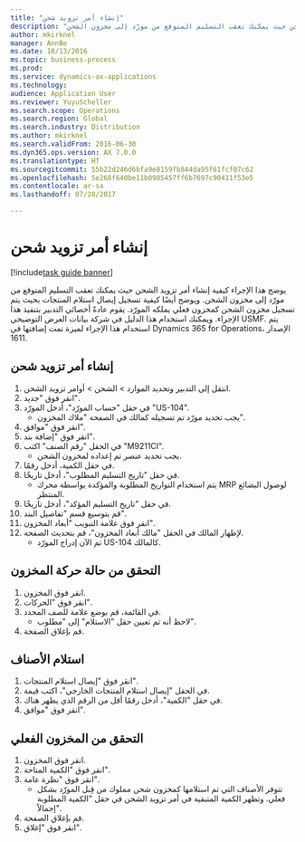 ```yaml
---
title: "إنشاء أمر تزويد شحن"
description: "يوضح هذا الإجراء كيفية إنشاء أمر تزويد الشحن حيث يمكنك تعقب التسليم المتوقع من مورّد إلى مخزون الشحن."
author: mkirknel
manager: AnnBe
ms.date: 10/13/2016
ms.topic: business-process
ms.prod: 
ms.service: dynamics-ax-applications
ms.technology: 
audience: Application User
ms.reviewer: YuyuScheller
ms.search.scope: Operations
ms.search.region: Global
ms.search.industry: Distribution
ms.author: mkirknel
ms.search.validFrom: 2016-06-30
ms.dyn365.ops.version: AX 7.0.0
ms.translationtype: HT
ms.sourcegitcommit: 55b22d246d6bfa9e8159fb844da95f61fcf07c62
ms.openlocfilehash: 5e268f640be11b0905457ff6b7697c90411f53e5
ms.contentlocale: ar-sa
ms.lasthandoff: 07/28/2017

---
```

# <a name="create-a-consignment-replenishment-order"></a>إنشاء أمر تزويد شحن

[!include[task guide banner](../../includes/task-guide-banner.md)]

يوضح هذا الإجراء كيفية إنشاء أمر تزويد الشحن حيث يمكنك تعقب التسليم المتوقع من مورّد إلى مخزون الشحن. ويوضح أيضًا كيفية تسجيل إيصال استلام المنتجات بحيث يتم تسجيل مخزون الشحن كمخزون فعلي يملكه المورّد. يقوم عادةً أخصائي التدبير بتنفيذ هذا الإجراء. ويمكنك استخدام هذا الدليل في شركة بيانات العرض التوضيحي USMF. يتم استخدام هذا الإجراء لميزة تمت إضافتها في Dynamics 365 for Operations، الإصدار 1611.




## <a name="create-a-consignment-replenishment-order"></a>إنشاء أمر تزويد شحن
1. انتقل إلى التدبير وتحديد الموارد‬ > الشحن‬ > أوامر تزويد الشحن‬.
2. انقر فوق "جديد".
3. في حقل "حساب المورّد‬"، أدخل المورّد "US-104".
    * يجب تحديد مورّد تم تسجيله كمالك في الصفحة "ملاك المخزون‬".  
4. انقر فوق "موافق".
5. انقر فوق "إضافة بند".
6. في الحقل "رقم الصنف" اكتب "M9211CI".
    * يجب تحديد عنصر تم إعداده لمخزون الشحن‬.  
7. في حقل الكمية، أدخل رقمًا.
8. في حقل "‏‫تاريخ التسليم المطلوب‬‬"، أدخل تاريخًا.
    * يتم استخدام التواريخ المطلوبة والمؤكدة بواسطة محرك MRP لوصول البضائع المنتظر.  
9. في حقل "‏‫تاريخ التسليم المؤكد‬"، أدخل تاريخًا.
10. قم بتوسيع قسم "تفاصيل البند".
11. انقر فوق علامة التبويب "أبعاد المخزون".
12. لإظهار المالك في الحقل "مالك أبعاد المخزون"، قم بتحديث الصفحة.
    * تم الآن إدراج المورّد US-104 كالمالك.  

## <a name="check-the-inventory-transaction-status"></a>التحقق من حالة حركة المخزون
1. انقر فوق المخزون.
2. انقر فوق "الحركات".
3. في القائمة، قم بوضع علامة للصف المحدد.
    * لاحظ أنه تم تعيين حقل "الاستلام" إلى "مطلوب‬".  
4. قم بإغلاق الصفحة.

## <a name="receive-items"></a>استلام الأصناف
1. انقر فوق "إيصال استلام المنتجات".
2. في الحقل "إيصال استلام المنتجات الخارجي‬"، اكتب قيمة.
3. في حقل "الكمية"، أدخل رقمًا أقل من الرقم الذي يظهر هناك.
4. انقر فوق "موافق".

## <a name="check-the-on-hand-inventory"></a>التحقق من المخزون الفعلي
1. انقر فوق المخزون.
2. انقر فوق "الكمية المتاحة‬".
3. انقر فوق "نظرة عامة".
    * تتوفر الأصناف التي تم استلامها كمخزون شحن مملوك من قِبل المورّد بشكل فعلي. وتظهر الكمية المتبقية في أمر تزويد الشحن في حقل "الكمية المطلوبة إجمالاً‬".  
4. قم بإغلاق الصفحة.
5. انقر فوق "إغلاق".

